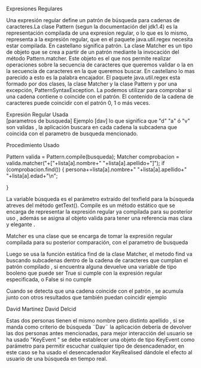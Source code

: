 Expresiones Regulares 
 
Una expresión regular define un patrón de búsqueda para cadenas de caracteres.La clase Pattern (segun la documentación del jdk1.4) es la representación compilada de una expresion regular, o lo que es lo mismo, representa a la expresión regular, que en el paquete java.util.regex necesita estar compilada. En castellano significa patrón. 
La clase Matcher es un tipo de objeto que se crea a partir de un patrón mediante la invocación del método Pattern.matcher. Este objeto es el que nos permite realizar operaciones sobre la secuencia de caracteres que queremos validar o la en la secuencia de caracteres en la que queremos buscar. En castellano lo mas parecido a esto es la palabra encajador. 
El paquete java.util.regex esta formado por dos clases, la clase Matcher y la clase Pattern y por una excepción, PatternSyntaxException. 
La podemos utilizar para comprobar si una cadena contiene o coincide con el patrón. El contenido de la cadena de caracteres puede coincidir con el patrón 0, 1 o más veces. 
 
Expresión Regular Usada  
 [parametros de busqueda] 
Ejemplo   [dav]   lo que significa que "d"  "a"  ó  "v" son validas  , la aplicación buscara en cada cadena la subcadena que coincida con el parametro de busqueda mencionado.  

Procedimiento Usado 

Pattern valida = Pattern.compile(busqueda); 
Matcher comprobacion = valida.matcher("+["+lista[a].nombre+" "+lista[a].apellido+"]"); 
if (comprobacion.find()) { 
    persona+=lista[a].nombre+" "+lista[a].apellido+" "+lista[a].edad+"\n"; 
 
} 

La variable búsqueda es el parámetro extraído del texfield para la búsqueda atreves del método getText(). 
Compile es un método estático que se encarga de representar la expresión regular ya compilada para su posterior uso , además se asigna al objeto valida para tener una referencia mas clara y elegante . 
 
Matcher es una clase que se encarga de tomar la expresión regular compilada  para su posterior comparación, con el parametro de busqueda 
 
 
 
Luego se usa la función estática find  de la clase Matcher, el metodo find  va buscando subcadenas dentro de la cadena de caracteres que cumplan el patrón compilado , si encuentra alguna devuelve una variable de tipo booleno que puede ser True si cumple con la expresión regular especificada, o False si no cumple 
 
Cuando se detecta que una cadena coincide con el patrón , se acumula junto con otros resultados que también puedan coincidir ejemplo 
 
David Martinez 
David Delcid 
 
Estas dos personas tienen el mismo nombre pero distinto apellido , si se manda como criterio de búsqueda  ¨Dav¨ la aplicación debería de devolver las dos personas antes mencionadas, para mejor interacción del usuario se ha usado "KeyEvent "  se debe establecer una objeto de tipo KeyEvent como parámetro para permitir escuchar cualquier tipo de desencadenador,  en este caso se ha usado el desencadenador KeyRealised dándole el efecto al usuario de una búsqueda en tiempo real. 
 
